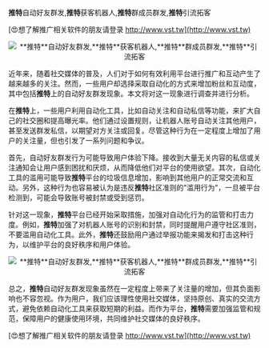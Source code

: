 **推特**自动好友群发,**推特**获客机器人,**推特**群成员群发,**推特**引流拓客

[😍想了解推广相关软件的朋友请登录 http://www.vst.tw](http://www.vst.tw)

 <center><img src="https://vst.tw/MP4/tuiguang/png/8.png" alt="**推特**自动好友群发,**推特**获客机器人,**推特**群成员群发,**推特**引流拓客"></center>

近年来，随着社交媒体的普及，人们对于如何有效利用平台进行推广和互动产生了越来越多的关注。然而，一些用户却选择采取自动化的方式来增加粉丝和互动度，其中包括**推特**上的自动好友群发现象。本文将对这一现象进行调查并进行分析。

在**推特**上，一些用户利用自动化工具，比如自动关注和自动私信等功能，来扩大自己的社交圈和提高曝光率。他们通过设置规则，让机器人账号自动关注其他用户，甚至发送群发私信，以期望对方关注或回复。尽管这种行为在一定程度上增加了用户的关注量，但也引发了一系列问题和争议。

首先，自动好友群发行为可能导致用户体验下降。接收到大量无关内容的私信或关注通知会让用户感到困扰和厌烦，从而降低他们对平台的使用欲望。其次，自动化工具的滥用可能导致**推特**平台的垃圾信息增加，影响到其他用户的正常交流和互动。另外，这种行为也容易被认为是违反**推特**社区准则的"滥用行为"，一旦被平台检测到，可能会导致账号被封禁或受到惩罚。

针对这一现象，**推特**平台已经开始采取措施，加强对自动化行为的监管和打击力度。例如，**推特**加强了对机器人账号的识别和封禁，同时提醒用户遵守社区准则，不要滥用自动化工具。此外，**推特**还鼓励用户通过举报功能来揭发和打击这种行为，以维护平台的良好秩序和用户体验。

 <center><img src="https://vst.tw/MP4/tuiguang/png/8.png" alt="**推特**自动好友群发,**推特**获客机器人,**推特**群成员群发,**推特**引流拓客"></center>

总之，**推特**自动好友群发现象虽然在一定程度上带来了关注量的增加，但其负面影响也不容忽视。作为用户，我们应该理性使用社交媒体，坚持原创、真实的交流方式，避免依赖自动化工具来获取短期的利益。而作为平台，**推特**需要加强监管和规范，保障用户的健康使用环境，共同维护社交媒体的良好秩序。

[😍想了解推广相关软件的朋友请登录 http://www.vst.tw](http://www.vst.tw)




